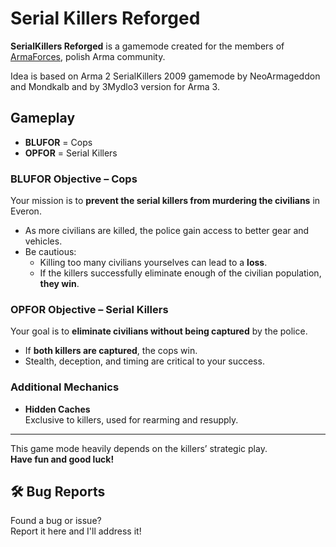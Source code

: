 # Serial Killers Reforged

**SerialKillers Reforged** is a gamemode created for the members of <a href="https//armaforces.com/">ArmaForces</a>, polish Arma community.

Idea is based on Arma 2 SerialKillers 2009 gamemode by NeoArmageddon and Mondkalb and by 3Mydlo3 version for Arma 3.

## **Gameplay**
- **BLUFOR** = Cops  
- **OPFOR** = Serial Killers  


### **BLUFOR Objective – Cops**
Your mission is to **prevent the serial killers from murdering the civilians** in Everon.

- As more civilians are killed, the police gain access to better gear and vehicles.
- Be cautious:  
  - Killing too many civilians yourselves can lead to a **loss**.  
  - If the killers successfully eliminate enough of the civilian population, **they win**.


### **OPFOR Objective – Serial Killers**
Your goal is to **eliminate civilians without being captured** by the police.

- If **both killers are captured**, the cops win.
- Stealth, deception, and timing are critical to your success.


### **Additional Mechanics**
-  **Hidden Caches**  
  Exclusive to killers, used for rearming and resupply.


---

 This game mode heavily depends on the killers’ strategic play.  
  **Have fun and good luck!**


## 🛠️ **Bug Reports**
Found a bug or issue?  
Report it here and I'll address it!
